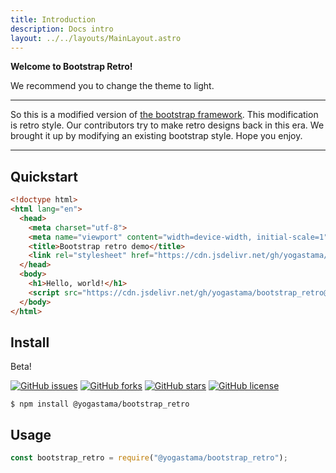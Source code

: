 ```yaml
---
title: Introduction
description: Docs intro
layout: ../../layouts/MainLayout.astro
---
```


**Welcome to Bootstrap Retro!**
<div class="alert alert-warning">We recommend you to change the theme to light.</div>
<hr>
<p>
 So this is a modified version of <a href="https://getbootstrap.com">the bootstrap framework</a>. This modification is retro style. Our contributors try to make retro designs back in this era. We brought it up by modifying an existing bootstrap style. Hope you enjoy.
</p>
<hr>

## Quickstart

```html
<!doctype html>
<html lang="en">
  <head>
    <meta charset="utf-8">
    <meta name="viewport" content="width=device-width, initial-scale=1">
    <title>Bootstrap retro demo</title>
    <link rel="stylesheet" href="https://cdn.jsdelivr.net/gh/yogastama/bootstrap_retro@master/css/bootstrap_retro.min.css">
  </head>
  <body>
    <h1>Hello, world!</h1>
    <script src="https://cdn.jsdelivr.net/gh/yogastama/bootstrap_retro@master/js/bootstrap.min.js"></script>
  </body>
</html>
```

## Install

<div class="alert alert-warning">
 Beta!
</div>

[![GitHub issues](https://img.shields.io/github/issues/yogastama/bootstrap_retro)](https://github.com/yogastama/bootstrap_retro/issues)
[![GitHub forks](https://img.shields.io/github/forks/yogastama/bootstrap_retro)](https://github.com/yogastama/bootstrap_retro/network)
[![GitHub stars](https://img.shields.io/github/stars/yogastama/bootstrap_retro)](https://github.com/yogastama/bootstrap_retro/stargazers)
[![GitHub license](https://img.shields.io/github/license/yogastama/bootstrap_retro)](https://github.com/yogastama/bootstrap_retro)

```
$ npm install @yogastama/bootstrap_retro
```

## Usage

```js
const bootstrap_retro = require("@yogastama/bootstrap_retro");
```